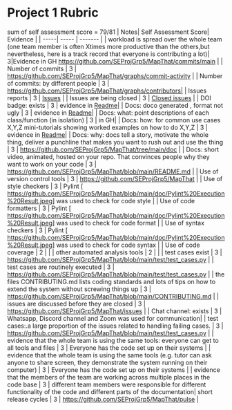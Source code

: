<b><h1> Project 1 Rubric </h1></b>


sum of self assessment score = 79/81
| Notes| Self Assessment Score| Evidence |
| -----| ----- | ------- |
| workload is spread over the whole team (one team member is often Xtimes more productive than the others,but nevertheless, here is a track record that everyone is contributing a lot)| 3|Evidence in GH https://github.com/SEProjGrp5/MapThat/commits/main |
| Number of commits  | 3 | https://github.com/SEProjGrp5/MapThat/graphs/commit-activity |
| Number of commits: by different people  | 3 | https://github.com/SEProjGrp5/MapThat/graphs/contributors|
| Issues reports | 3 | [Issues](https://github.com/SEProjGrp5/MapThat/issues) |
| Issues are being closed | 3 | [Closed issues](https://github.com/SEProjGrp5/MapThat/issues?q=is%3Aissue+is%3Aclosed) |
| DOI badge: exists | 3 | evidence in [Readme](https://github.com/SEProjGrp5/MapThat/blob/main/README.md)|
| Docs: doco generated , format not ugly | 3 | evidence in [Readme](https://github.com/SEProjGrp5/MapThat/blob/main/README.md)|
| Docs: what: point descriptions of each class/function (in isolation) | 3 | in GH|
| Docs: how: for common use cases X,Y,Z mini-tutorials showing worked examples on how to do X,Y,Z | 3 | evidence in [Readme](https://github.com/SEProjGrp5/MapThat/blob/main/README.md)|
| Docs: why: docs tell a story, motivate the whole thing, deliver a punchline that makes you want to rush out and use the thing | 3 | https://github.com/SEProjGrp5/MapThat/tree/main/doc |
| Docs: short video, animated, hosted on your repo. That convinces people why they want to work on your code | 3 | https://github.com/SEProjGrp5/MapThat/blob/main/README.md |
| Use of version control tools | 3 | https://github.com/SEProjGrp5/MapThat |
| Use of style checkers | 3 | Pylint [ https://github.com/SEProjGrp5/MapThat/blob/main/doc/Pylint%20Execution%20Result.jpeg] was used to check for code style |
| Use of code formatters | 3 | Pylint [ https://github.com/SEProjGrp5/MapThat/blob/main/doc/Pylint%20Execution%20Result.jpeg]  was used to check for code format |
| Use of syntax checkers | 3 | Pylint [ https://github.com/SEProjGrp5/MapThat/blob/main/doc/Pylint%20Execution%20Result.jpeg]  was used to check for code syntax |
| Use of code coverage | 2 |  |
| other automated analysis tools | 2 | |
| test cases exist | 3 |  https://github.com/SEProjGrp5/MapThat/blob/main/test/test_cases.py |
| test cases are routinely executed | 3 | https://github.com/SEProjGrp5/MapThat/blob/main/test/test_cases.py |
| the files CONTRIBUTING.md lists coding standards and lots of tips on how to extend the system without screwing things up | 3 | https://github.com/SEProjGrp5/MapThat/blob/main/CONTRIBUTING.md |
| issues are discussed before they are closed | 3 | https://github.com/SEProjGrp5/MapThat/issues |
| Chat channel: exists | 3  |  Whatsapp, Discord channel and Zoom was used for communication|
| test cases:.a large proportion of the issues related to handling failing cases. | 3 | https://github.com/SEProjGrp5/MapThat/blob/main/test/test_cases.py |
| evidence that the whole team is using the same tools: everyone can get to all tools and files | 3 | Everyone has the code set up on their systems |
| evidence that the whole team is using the same tools (e.g. tutor can ask anyone to share screen, they demonstrate the system running on their computer) | 3 | Everyone has the code set up on their systems |
| evidence that the members of the team are working across multiple places in the code base | 3 |  different team members were responsible for different functionality of the code and different parts of the documentation|
short release cycles | 3 | https://github.com/SEProjGrp5/MapThat/pulse |



